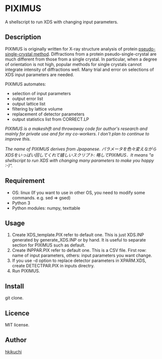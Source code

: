 PIXIMUS
====

A shellscript to run XDS with changing input parameters.

## Description

PIXIMUS is originally written for X-ray structure analysis of protein [pseudo-single-crystal method](http://scripts.iucr.org/cgi-bin/paper?db5060). Diffractions from a protein pseudo-single-crystal are much different from those from a single crystal. In particular, when a degree of orientation is not high, popular methods for single crystals cannot integrate intensity of diffractions well. Many trial and error on selections of XDS input parameters are needed.

PIXIMUS automates:
- selection of input parameters
- output error list
- output lattice list
- filtering by lattice volume
- replacement of detector parameters
- output statistics list from CORRECT.LP

*PIXIMUS is a makeshift and throwaway code for author's research and mainly for private use and for my co-workers. I don't plan to continue to improve this.*

*The name of PIXIMUS derives from Jpapanese. パラメータを色々変えながらXDSをいっぱい回してくれて嬉しいスクリプト: 略してPIXIMUS．It means "a shellscript to run XDS with changing many parameters to make you happy :-)".*



## Requirement

- OS: linux (If you want to use in other OS, you need to modify some commands. e.g. sed => gsed)
- Python 3
- Python modules: numpy, texttable



## Usage

1. Create XDS_template.PIX refer to default one. This is just XDS.INP generated by generate_XDS.INP or by hand. It is useful to separate section for PIXIMUS such as default.
1. Create INPPAR.PIX refer to default one. This is a CSV file. First row: name of input parameters, others: input parameters you want change.
1. If you use -d option to replace detector parameters in XPARM.XDS, create DETECTPAR.PIX in inputs directry.
1. Run PIXIMUS.



## Install

git clone.




## Licence

MIT license.




## Author

[hkikuchi](https://github.com/HiroakiKikuchi)